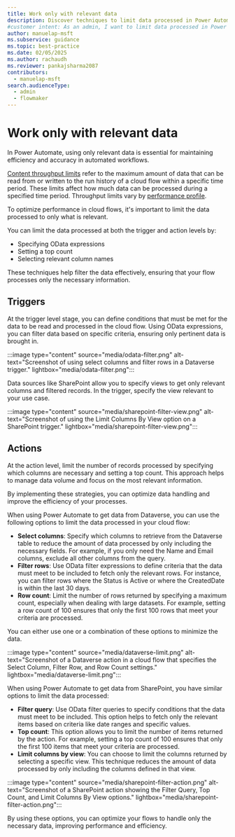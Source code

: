 ```yaml
---
title: Work only with relevant data
description: Discover techniques to limit data processed in Power Automate, optimizing performance and ensuring only necessary information is handled.
#customer intent: As an admin, I want to limit data processed in Power Automate so that I can optimize performance.
author: manuelap-msft
ms.subservice: guidance
ms.topic: best-practice
ms.date: 02/05/2025
ms.author: rachaudh
ms.reviewer: pankajsharma2087
contributors: 
  - manuelap-msft
search.audienceType: 
  - admin
  - flowmaker
---
```


# Work only with relevant data

In Power Automate, using only relevant data is essential for maintaining efficiency and accuracy in automated workflows.

[Content throughput limits](/power-automate/limits-and-config#throughput-limits) refer to the maximum amount of data that can be read from or written to the run history of a cloud flow within a specific time period. These limits affect how much data can be processed during a specified time period. Throughput limits vary by [performance profile](/power-automate/limits-and-config#performance-profiles).

To optimize performance in cloud flows, it's important to limit the data processed to only what is relevant.

You can limit the data processed at both the trigger and action levels by:

- Specifying OData expressions
- Setting a top count 
- Selecting relevant column names 

These techniques help filter the data effectively, ensuring that your flow processes only the necessary information.

## Triggers

At the trigger level stage, you can define conditions that must be met for the data to be read and processed in the cloud flow. Using OData expressions, you can filter data based on specific criteria, ensuring only pertinent data is brought in.

:::image type="content" source="media/odata-filter.png" alt-text="Screenshot of using select columns and filter rows in a Dataverse trigger." lightbox="media/odata-filter.png":::

Data sources like SharePoint allow you to specify views to get only relevant columns and filtered records. In the trigger,  specify the view relevant to your use case.

:::image type="content" source="media/sharepoint-filter-view.png" alt-text="Screenshot of using the Limit Columns By View option on a SharePoint trigger." lightbox="media/sharepoint-filter-view.png":::

## Actions

At the action level, limit the number of records processed by specifying which columns are necessary and setting a top count. This approach helps to manage data volume and focus on the most relevant information.

By implementing these strategies, you can optimize data handling and improve the efficiency of your processes.

When using Power Automate to get data from Dataverse, you can use the following options to limit the data processed in your cloud flow:

- **Select columns**: Specify which columns to retrieve from the Dataverse table to reduce the amount of data processed by only including the necessary fields. For example, if you only need the Name and Email columns, exclude all other columns from the query.
- **Filter rows**: Use OData filter expressions to define criteria that the data must meet to be included to fetch only the relevant rows. For instance, you can filter rows where the Status is Active or where the CreatedDate is within the last 30 days.
- **Row count**: Limit the number of rows returned by specifying a maximum count, especially when dealing with large datasets. For example, setting a row count of 100 ensures that only the first 100 rows that meet your criteria are processed.

You can either use one or a combination of these options to minimize the data.

:::image type="content" source="media/dataverse-limit.png" alt-text="Screenshot of a Dataverse action in a cloud flow that specifies the Select Column, Filter Row, and Row Count settings." lightbox="media/dataverse-limit.png":::

When using Power Automate to get data from SharePoint, you have similar options to limit the data processed:

- **Filter query**: Use OData filter queries to specify conditions that the data must meet to be included. This option helps to fetch only the relevant items based on criteria like date ranges and specific values.
- **Top count**: This option allows you to limit the number of items returned by the action. For example, setting a top count of 100 ensures that only the first 100 items that meet your criteria are processed.
- **Limit columns by view**: You can choose to limit the columns returned by selecting a specific view. This technique reduces the amount of data processed by only including the columns defined in that view.

:::image type="content" source="media/sharepoint-filter-action.png" alt-text="Screenshot of a SharePoint action showing the Filter Query, Top Count, and Limit Columns By View options." lightbox="media/sharepoint-filter-action.png":::

By using these options, you can optimize your flows to handle only the necessary data, improving performance and efficiency.